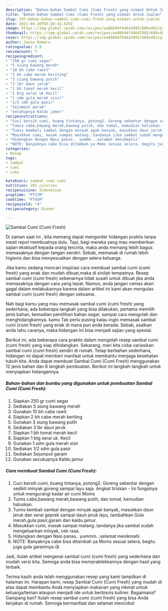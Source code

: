 ```yaml
---
description: "Bahan-bahan Sambal Cumi (Cumi Fresh) yang nikmat Untuk Jualan"
title: "Bahan-bahan Sambal Cumi (Cumi Fresh) yang nikmat Untuk Jualan"
slug: 297-bahan-bahan-sambal-cumi-cumi-fresh-yang-nikmat-untuk-jualan
date: 2021-04-30T03:20:43.425Z
image: https://img-global.cpcdn.com/recipes/ea88b94f44642995/680x482cq70/sambal-cumi-cumi-fresh-foto-resep-utama.jpg
thumbnail: https://img-global.cpcdn.com/recipes/ea88b94f44642995/680x482cq70/sambal-cumi-cumi-fresh-foto-resep-utama.jpg
cover: https://img-global.cpcdn.com/recipes/ea88b94f44642995/680x482cq70/sambal-cumi-cumi-fresh-foto-resep-utama.jpg
author: Janie Romero
ratingvalue: 3.9
reviewcount: 7
recipeingredient:
- "250 gr cumi segar"
- "5 siung bawang merah"
- "10 bh cabe rawit"
- "2 bh cabe merah keriting"
- "3 siung bawang putih"
- "3 lbr daun jeruk"
- "1 bh tomat merah kecil"
- "1 btg serai uk Kecil"
- "1 sdm gula merah sisir"
- "1/2 sdm gula pasir"
- "Sejumput garam"
- "secukupnya Kaldu jamur"
recipeinstructions:
- "Cuci bersih cumi, buang tintanya, potong2. Goreng sebentar dengan sedikit minyak goreng sampai layu saja. Angkat tiriskan Ini fungsinya untuk mengurangi kadar air cumi Moms"
- "Tumis cabe,bawang merah,bawang putih, dan tomat, kemudian haluskan."
- "Tumis kembali sambal dengan minyak agak banyak, masukkan daun jeruk dan serai geprek sampai daun jeruk layu, tambahkan Gula merah,gula pasir,garam dan kaldu jamur."
- "Masukkan cumi, masak sampai matang..tandanya jika sambal sudah mengeluarkan minyak, cek rasa."
- "Hidangkan dengan Nasi panas.. yummm...selamat menikmatii"
- "NOTE: Banyaknya cabe bisa ditambah ya Moms sesuai selera, begitu juga gula garamnya.😘"
categories:
- Resep
tags:
- sambal
- cumi
- cumi

katakunci: sambal cumi cumi 
nutrition: 201 calories
recipecuisine: Indonesian
preptime: "PT37M"
cooktime: "PT45M"
recipeyield: "4"
recipecategory: Dinner

---
```



![Sambal Cumi (Cumi Fresh)](https://img-global.cpcdn.com/recipes/ea88b94f44642995/680x482cq70/sambal-cumi-cumi-fresh-foto-resep-utama.jpg)

Di zaman  saat ini , kita memang dapat mengorder hidangan praktis tanpa mesti repot membuatnya dulu. Tapi, bagi mereka yang mau memberikan sajian eksklusif kepada orang tercinta, maka anda memang lebih bagus memasaknya dengan tangan sendiri. Sebab, memasak di rumah lebih higienis dan bisa menyesuaikan dengan selera keluarga.

Jika kamu sedang mencari inspirasi cara membuat sambal cumi (cumi fresh) yang enak dan mudah dibuat,maka di sinilah tempatnya. Resep sambal cumi (cumi fresh)  sebenarnya tidak susah untuk dibuat jika anda memasaknya dengan cara yang tepat. Namun, anda jangan cemas akan gagal dalam melakukannya 
karena dalam artikel ini kami akan mengulas sambal cumi (cumi fresh) dengan seksama.  



Nah bagi kamu yang mau memasak sambal cumi (cumi fresh) yang sederhana, ada beberapa langkah yang bisa dilakukan, pertama memilih jenis bahan, kemudian pemilihan bahan segar, sampai cara mengolah dan menghidangkannya. kamu Tak perlu pusing kalau ingin memasak sambal cumi (cumi fresh) yang enak di mana pun anda berada. Sebab, asalkan anda  tahu caranya, maka hidangan ini bisa menjadi sajian yang spesial.

Berikut ini, ada beberapa cara praktis  dalam mengolah resep sambal cumi (cumi fresh) yang siap dihidangkan. Sekarang, mari kita coba variasikan sambal cumi (cumi fresh) sendiri di rumah. Tetap berbahan sederhana, hidangan ini dapat memberi manfaat untuk membantu menjaga kesehatan tubuh kita. Anda dapat membuat Sambal Cumi (Cumi Fresh) menggunakan 12 jenis bahan dan 6 langkah pembuatan. Berikut ini langkah-langkah untuk menyiapkan hidangannya.

<!--inarticleads1-->

##### Bahan-bahan dan bumbu yang digunakan untuk pembuatan Sambal Cumi (Cumi Fresh):

1. Siapkan 250 gr cumi segar
1. Sediakan 5 siung bawang merah
1. Gunakan 10 bh cabe rawit
1. Siapkan 2 bh cabe merah keriting
1. Gunakan 3 siung bawang putih
1. Sediakan 3 lbr daun jeruk
1. Siapkan 1 bh tomat merah kecil
1. Siapkan 1 btg serai uk. Kecil
1. Gunakan 1 sdm gula merah sisir
1. Sediakan 1/2 sdm gula pasir
1. Sediakan Sejumput garam
1. Gunakan secukupnya Kaldu jamur




<!--inarticleads2-->

##### Cara membuat Sambal Cumi (Cumi Fresh):

1. Cuci bersih cumi, buang tintanya, potong2. Goreng sebentar dengan sedikit minyak goreng sampai layu saja. Angkat tiriskan - Ini fungsinya untuk mengurangi kadar air cumi Moms
1. Tumis cabe,bawang merah,bawang putih, dan tomat, kemudian haluskan.
1. Tumis kembali sambal dengan minyak agak banyak, masukkan daun jeruk dan serai geprek sampai daun jeruk layu, tambahkan Gula merah,gula pasir,garam dan kaldu jamur.
1. Masukkan cumi, masak sampai matang..tandanya jika sambal sudah mengeluarkan minyak, cek rasa.
1. Hidangkan dengan Nasi panas.. yummm...selamat menikmatii
1. NOTE: Banyaknya cabe bisa ditambah ya Moms sesuai selera, begitu juga gula garamnya.😘




Jadi, itulah artikel mengenai  sambal cumi (cumi fresh)  yang sederhana dan mudah versi kita. Semoga anda bisa mempraktekkannya dengan hasil yang terbaik. 

Terima kasih anda telah menggunakan resep yang kami tampilkan di halaman ini. Harapan kami, resep  Sambal Cumi (Cumi Fresh) yang mudah di atas dapat membantu Anda menyiapkan makanan yang nikmat untuk keluarga/teman ataupun menjadi ide untuk berbisnis kuliner. Bagaimana? Gampang kan? Itulah resep sambal cumi (cumi fresh) yang bisa Anda kerjakan di rumah. Semoga bermanfaat dan selamat mencoba!

